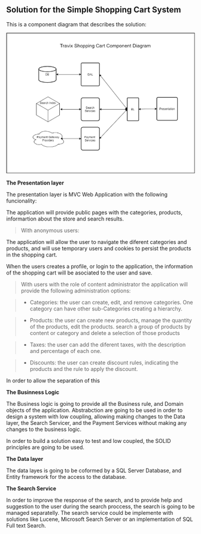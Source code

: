 ## Solution for the Simple Shopping Cart System

This is a component diagram that describes the solution:

![Component Diagram](https://github.com/RubenTejada/tech-test/blob/master/ShoppingCartComponents.png)

**The Presentation layer**

The presentation layer is MVC Web Application with the following funcionality:

The application will provide public pages with the categories, products, informartion about the store  and search results.

> With anonymous users:

   The application will allow the user to navigate the diferent categories and products, and will use temporary users and cookies to persist the products in the shopping cart. 

   When the users creates a profile, or login to the application, the information of the shopping cart will be asociated to the user and save.

> With users with the role of content administrator the application will provide the following administration options:
  
>- Categories: the user can create, edit, and remove  categories. One category can have other sub-Categories creating a hierarchy.
  
>- Products: the user can create new products, manage the quantity of the products, edit the products. search a group of products by content or category and delete a selection of those products
  
>- Taxes: the user can add the diferent taxes, with the description and percentage of each one.
  
>- Discounts: the user can create discount rules, indicating the products and the rule to apply the discount.

In order to allow the separation of this 


**The Businness Logic**

The Business logic is going to provide all the Business rule, and Domain objects of the application. Abstrabction are going to be used in order to design a system with low coupling, allowing making changes to the Data layer, the Search Servicer, and the Payment Services without making any changes to the business logic. 

In order to build a solution easy to test and low coupled, the SOLID principles are going to be used.

**The Data layer**

The data layes is going to be coformed by a SQL Server Database, and Entity framework for the access to the database.

**The Search Service**

In order to improve the response of the search, and to provide help and suggestion to the user during the search proccess, the search is going to be managed separatelly. The search service could be implemente with solutions like Lucene, Microsoft Search Server or an implementation of SQL Full text Search.




  
  
  

















